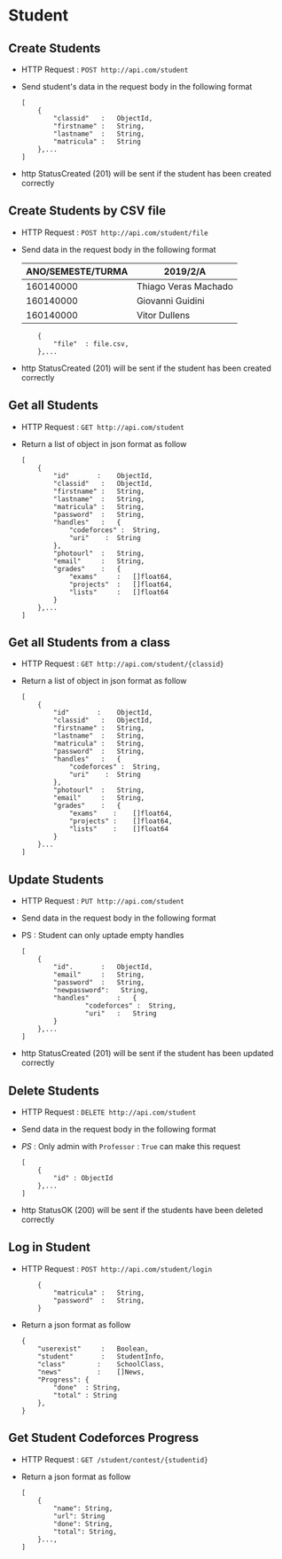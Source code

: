 # Student

## Create Students
* HTTP Request : ```POST http://api.com/student```
* Send student's data in the request body in the following format 

	``` 
    [
        {
            "classid"   :	ObjectId,
            "firstname" :	String,
            "lastname"  :	String,
            "matricula" :	String
        },...
    ]
	```
* http StatusCreated (201) will be sent if the student has been created correctly

## Create Students by CSV file
* HTTP Request : ```POST http://api.com/student/file```
* Send data in the request body in the following format

	|    ANO/SEMESTE/TURMA   |             2019/2/A 
	|------------------------|-------------------------------
	|       160140000        | 	Thiago Veras Machado    
	|       160140000        | 	Giovanni Guidini       
	|       160140000        | 	Vitor Dullens     

	``` 
		{  
			"file"	: file.csv,
		},...
	```

* http StatusCreated (201) will be sent if the student has been created correctly

## Get all Students
* HTTP Request : ```GET http://api.com/student```
* Return a list of object in json format as follow

    ``` 
    [
        {
            "id"       :	ObjectId,
            "classid"   :	ObjectId,
            "firstname" :	String,
            "lastname"  :	String,
            "matricula" :	String,
            "password"  :	String,
            "handles"   :	{
                "codeforces" :	String,
                "uri" 	 :	String
            },
            "photourl"  :	String,
            "email"     :	String,
            "grades"    :	{
                "exams"     :	[]float64,
                "projects"  :	[]float64,
                "lists"     :	[]float64
            }
        },...
    ]
    ```

## Get all Students from a class
* HTTP Request : ```GET http://api.com/student/{classid}```
* Return a list of object in json format as follow

    ``` 
    [
        {
            "id"       :	ObjectId,
            "classid"   :	ObjectId,
            "firstname" :	String,
            "lastname"  :	String,
            "matricula" :	String,
            "password"  :	String,
            "handles"   :	{
                "codeforces" :	String,
                "uri" 	 :	String
            },
            "photourl"  :	String,
            "email"     :	String,
            "grades"    :	{
                "exams"    :	[]float64,
                "projects" :	[]float64,
                "lists"    :	[]float64
            }
        }...
    ]
    ```

## Update Students
* HTTP Request : ```PUT http://api.com/student```
* Send data in the request body in the following format
* PS : Student can only uptade empty handles

	``` 
    [
        {  
            "id".      	:   ObjectId,
            "email" 	:   String,
            "password"	:   String,
            "newpassword":   String,
            "handles"   	: 	{
                    "codeforces" :	String,
                    "uri" 	:	String
            }
        },...
    ]
	```
* http StatusCreated (201) will be sent if the student has been updated correctly


## Delete Students
* HTTP Request : ```DELETE http://api.com/student```
* Send data in the request body in the following format
* *PS* : Only admin with `Professor` : `True` can make this request

	``` 
    [
        {  
            "id" : ObjectId
        },...
    ]
	```
* http StatusOK (200) will be sent if the students have been deleted correctly


## Log in Student
* HTTP Request : ```POST http://api.com/student/login```

    ``` 
        {
            "matricula" :	String,
            "password"  :	String,
        }
    ```
* Return a json format as follow

	```
    {
        "userexist"     :	Boolean,
        "student"       :	StudentInfo,
        "class"	       :	SchoolClass,
        "news"	       :	[]News,
        "Progress": {
            "done"  : String,
            "total" : String
        },
    }
	```
 
 ## Get Student Codeforces Progress
 * HTTP Request : ```GET /student/contest/{studentid}```
 
 * Return a json format as follow
 
 	```
    [
        {
            "name": String,
            "url": String
            "done": String,
            "total": String,
        }...,
    ]
 	```
